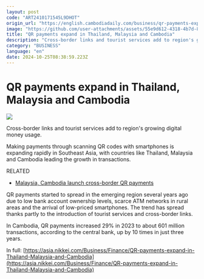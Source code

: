 ```yaml
---
layout: post
code: "ART2410171545L9DHOT"
origin_url: "https://english.cambodiadaily.com/business/qr-payments-expand-in-thailand-malaysia-and-cambodia-189455/"
image: "https://github.com/user-attachments/assets/55e9d612-4318-4b7d-8b59-22bec0acf717"
title: "QR payments expand in Thailand, Malaysia and Cambodia"
description: "Cross-border links and tourist services add to region's growing digital money usage."
category: "BUSINESS"
language: "en"
date: 2024-10-25T08:38:59.223Z
---
```


# QR payments expand in Thailand, Malaysia and Cambodia

 ![](https://github.com/user-attachments/assets/2fbea684-973d-49bf-82ef-d9876dd3124b)

Cross-border links and tourist services add to region's growing digital money usage.

Making payments through scanning QR codes with smartphones is expanding rapidly in Southeast Asia, with countries like Thailand, Malaysia and Cambodia leading the growth in transactions.

RELATED

*   [Malaysia, Cambodia launch cross-border QR payments](https://www.bangkokpost.com/business/general/2868603/malaysia-cambodia-launch-cross-border-qr-payments)

QR payments started to spread in the emerging region several years ago due to low bank account ownership levels, scarce ATM networks in rural areas and the arrival of low-priced smartphones. The trend has spread thanks partly to the introduction of tourist services and cross-border links.

In Cambodia, QR payments increased 29% in 2023 to about 601 million transactions, according to the central bank, up by 10 times in just three years.

In full: [https://asia.nikkei.com/Business/Finance/QR-payments-expand-in-Thailand-Malaysia-and-Cambodia](https://asia.nikkei.com/Business/Finance/QR-payments-expand-in-Thailand-Malaysia-and-Cambodia)